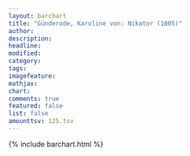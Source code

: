 ```yaml
---
layout: barchart
title: "Günderode, Karoline von: Nikator (1805)"
author:
description:
headline:
modified:
category:
tags:
imagefeature: 
mathjax: 
chart: 
comments: true
featured: false
list: false
amounttsv: 125.tsv
---
```

{% include barchart.html %}
